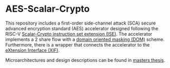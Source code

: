 # AES-Scalar-Crypto
This repository includes a first-order side-channel attack (SCA) secure advanced encryption standard (AES) accelerator designed following the RISC-V [Scalar-Crypto instruction set extension (ISE)](https://github.com/riscv/riscv-crypto). The accelerator implements a 2 share flow with a [domain oriented masking (DOM)](https://eprint.iacr.org/2016/486) scheme. Furthermore, there is a wrapper that connects the accelerator to the [eXtension Interface (XIF)](https://github.com/openhwgroup/core-v-xif).

Microarchitectures and design descriptions can be found in [masters thesis](https://ntnuopen.ntnu.no/ntnu-xmlui/handle/11250/3023096). 
